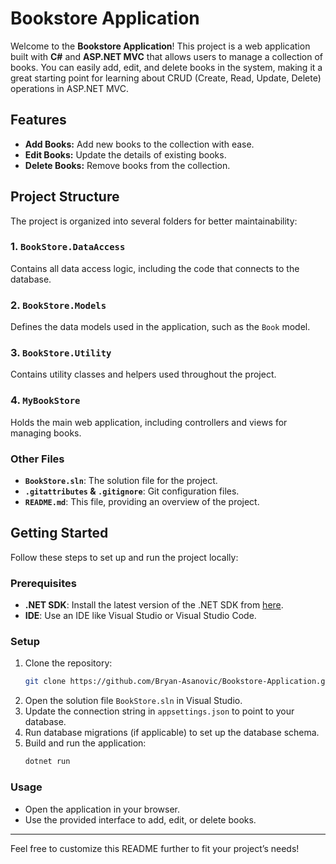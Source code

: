 # Bookstore Application

Welcome to the **Bookstore Application**! This project is a web application built with **C#** and **ASP.NET MVC** that allows users to manage a collection of books. You can easily add, edit, and delete books in the system, making it a great starting point for learning about CRUD (Create, Read, Update, Delete) operations in ASP.NET MVC.

## Features
- **Add Books:** Add new books to the collection with ease.
- **Edit Books:** Update the details of existing books.
- **Delete Books:** Remove books from the collection.

## Project Structure
The project is organized into several folders for better maintainability:

### 1. `BookStore.DataAccess`
Contains all data access logic, including the code that connects to the database.

### 2. `BookStore.Models`
Defines the data models used in the application, such as the `Book` model.

### 3. `BookStore.Utility`
Contains utility classes and helpers used throughout the project.

### 4. `MyBookStore`
Holds the main web application, including controllers and views for managing books.

### Other Files
- **`BookStore.sln`**: The solution file for the project.
- **`.gitattributes` & `.gitignore`**: Git configuration files.
- **`README.md`**: This file, providing an overview of the project.

## Getting Started
Follow these steps to set up and run the project locally:

### Prerequisites
- **.NET SDK**: Install the latest version of the .NET SDK from [here](https://dotnet.microsoft.com/download).
- **IDE**: Use an IDE like Visual Studio or Visual Studio Code.

### Setup
1. Clone the repository:
   ```bash
   git clone https://github.com/Bryan-Asanovic/Bookstore-Application.git
   ```
2. Open the solution file `BookStore.sln` in Visual Studio.
3. Update the connection string in `appsettings.json` to point to your database.
4. Run database migrations (if applicable) to set up the database schema.
5. Build and run the application:
   ```bash
   dotnet run
   ```

### Usage
- Open the application in your browser.
- Use the provided interface to add, edit, or delete books.

---

Feel free to customize this README further to fit your project’s needs!

